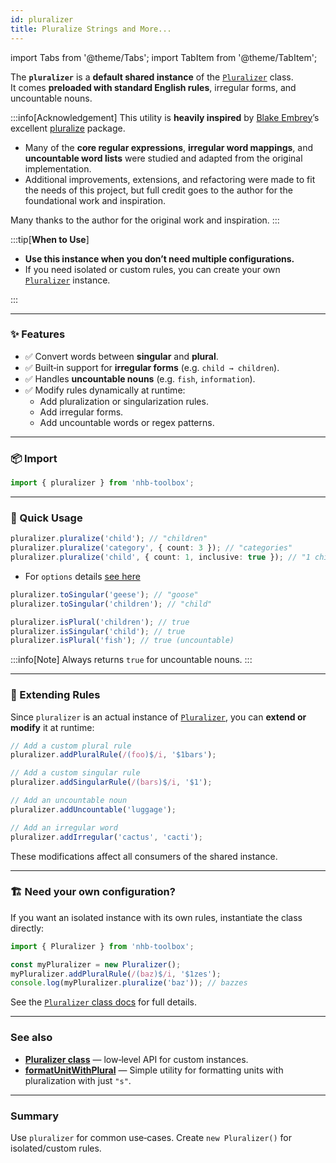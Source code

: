 ```yaml
---
id: pluralizer
title: Pluralize Strings and More...
---
```


import Tabs from '@theme/Tabs';
import TabItem from '@theme/TabItem';

<!-- markdownlint-disable-file MD024 -->

The **`pluralizer`** is a **default shared instance** of the [`Pluralizer`](/docs/classes/Pluralizer) class.  
It comes **preloaded with standard English rules**, irregular forms, and uncountable nouns.

:::info[Acknowledgement]
This utility is **heavily inspired** by [Blake Embrey](https://github.com/blakeembrey)’s excellent [pluralize](https://www.npmjs.com/package/pluralize) package.

- Many of the **core regular expressions**, **irregular word mappings**, and **uncountable word lists** were studied and adapted from the original implementation.  
- Additional improvements, extensions, and refactoring were made to fit the needs of this project, but full credit goes to the author for the foundational work and inspiration.

Many thanks to the author for the original work and inspiration.
:::

:::tip[**When to Use**]

- **Use this instance when you don’t need multiple configurations.**  
- If you need isolated or custom rules, you can create your own [`Pluralizer`](#-need-your-own-configuration) instance.

:::

---

### ✨ Features

- ✅ Convert words between **singular** and **plural**.
- ✅ Built‑in support for **irregular forms** (e.g. `child → children`).
- ✅ Handles **uncountable nouns** (e.g. `fish`, `information`).
- ✅ Modify rules dynamically at runtime:
  - Add pluralization or singularization rules.
  - Add irregular forms.
  - Add uncountable words or regex patterns.

---

### 📦 Import

```ts
import { pluralizer } from 'nhb-toolbox';
```

---

### 🚀 Quick Usage

<Tabs>
<TabItem value="plural" label="Pluralize">

```ts
pluralizer.pluralize('child'); // "children"
pluralizer.pluralize('category', { count: 3 }); // "categories"
pluralizer.pluralize('child', { count: 1, inclusive: true }); // "1 child"
```

- For `options` details [see here](/docs/classes/Pluralizer#pluralizeword-options)

</TabItem>
<TabItem value="singular" label="Singularize">

```ts
pluralizer.toSingular('geese'); // "goose"
pluralizer.toSingular('children'); // "child"
```

</TabItem>
<TabItem value="checks" label="Check">

```ts
pluralizer.isPlural('children'); // true
pluralizer.isSingular('child'); // true
pluralizer.isPlural('fish'); // true (uncountable)
```

:::info[Note]
Always returns `true` for uncountable nouns.
:::

</TabItem>
</Tabs>

---

### 🔧 Extending Rules

Since `pluralizer` is an actual instance of [`Pluralizer`](/docs/classes/Pluralizer),
you can **extend or modify** it at runtime:

```ts
// Add a custom plural rule
pluralizer.addPluralRule(/(foo)$/i, '$1bars');

// Add a custom singular rule
pluralizer.addSingularRule(/(bars)$/i, '$1');

// Add an uncountable noun
pluralizer.addUncountable('luggage');

// Add an irregular word
pluralizer.addIrregular('cactus', 'cacti');
```

These modifications affect all consumers of the shared instance.

---

### 🏗 Need your own configuration?

If you want an isolated instance with its own rules, instantiate the class directly:

```ts
import { Pluralizer } from 'nhb-toolbox';

const myPluralizer = new Pluralizer();
myPluralizer.addPluralRule(/(baz)$/i, '$1zes');
console.log(myPluralizer.pluralize('baz')); // bazzes
```

See the [`Pluralizer` class docs](/docs/classes/Pluralizer) for full details.

---

### See also

- [**Pluralizer class**](/docs/classes/Pluralizer) — low‑level API for custom instances.
- [**formatUnitWithPlural**](/docs/utilities/string/formatUnitWithPlural) — Simple utility for formatting units with pluralization with just `"s"`.

---

### Summary

Use `pluralizer` for common use‑cases.
Create `new Pluralizer()` for isolated/custom rules.
